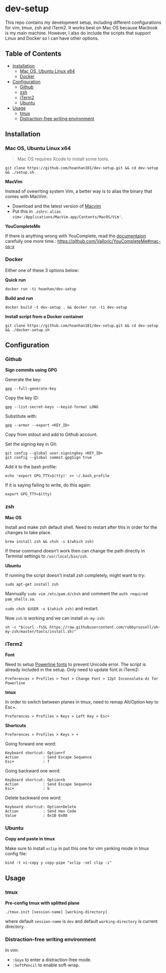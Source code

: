 # dev-setup

This repo contains my development setup, including different configurations for vim, tmux, zsh 
and iTerm2. It works best on Mac OS because Macbook is my main machine. However, I also do include 
the scripts that support Linux and Docker so I can have other options.

## Table of Contents

- [Installation](#installation)
  - [Mac OS, Ubuntu Linux x64](#mac-os-ubuntu-linux-x64)
  - [Docker](#docker)
- [Configuration](#configuration)
  - [Github](#github)
  - [zsh](#zsh)
  - [iTerm2](#iterm2)
  - [Ubuntu](#ubuntu)
- [Usage](#usage)
  - [tmux](#tmux)
  - [Distraction-free writing environment](#distraction-free-writing-environment)

## Installation 

### Mac OS, Ubuntu Linux x64

> Mac OS requires Xcode to install some tools.

```
git clone https://github.com/hoanhan101/dev-setup.git && cd dev-setup && ./setup.sh
```

**MacVim**

Instead of ovewriting system Vim, a better way is to alias the binary that
comes with MacVim.
- Download and the latest version of [Macvim](https://github.com/macvim-dev/macvim/releases)
- Put this in `.zshrc`: `alias vim='/Applications/MacVim.app/Contents/MacOS/Vim'`.

**YouCompleteMe**

If there is anything wrong with YouComplete, read the [documentaion
](https://github.com/Valloric/YouCompleteMe#mac-os-x) carefully
one more time.: https://github.com/Valloric/YouCompleteMe#mac-os-x

### Docker

Either one of these 3 options below:

**Quick run**

```
docker run -ti hoanhan/dev-setup
```

**Build and run**

```
docker build -t dev-setup . && docker run -ti dev-setup
```

**Install script from a Docker container**

```
git clone https://github.com/hoanhan101/dev-setup.git && cd dev-setup && ./docker-setup.sh
```

## Configuration

### Github

**Sign commits using GPG**

Generate the key:
```
gpg --full-generate-key
```

Copy the key ID:
```
gpg --list-secret-keys --keyid-format LONG
```

Substitute with:
```
gpg --armor --export <KEY_ID>
```

Copy from stdout and add to Github account.

Set the signing key in Git:
```
git config --global user.signingkey <KEY_ID>
git config --global commit.gpgSign true
```

Add it to the bash profile:
```
echo 'export GPG_TTY=$(tty)' >> ~/.bash_profile
```

If it is saying failing to write, do this again:
```
export GPG_TTY=$(tty)
```

### zsh

**Mac OS**

Install and make zsh default shell. Need to restart after this in order for the changes to take place.

```
brew install zsh && chsh -s $(which zsh)
```

If these command doesn't work then can change the path directly in Terminal settings to `/usr/local/bin/zsh`.

**Ubuntu**

If running the script doesn't install zsh completely, might want to try:

```
sudo apt-get install zsh
```

Mannually `sudo vim /etc/pam.d/chsh` and comment the `auth required pam_shells.so`.

`sudo chsh $USER -s $(which zsh)` and restart.

Now `zsh` is working and we can install `oh-my-zsh`:

```
sh -c "$(curl -fsSL https://raw.githubusercontent.com/robbyrussell/oh-my-zsh/master/tools/install.sh)"
```

### iTerm2

**Font**

Need to setup [Powerline fonts](https://github.com/powerline/fonts) to prevent Unicode error.
The script is already included in the setup. Only need to update font in iTerm2:

```
Preferences > Profiles > Text > Change Font > 12pt Inconsolata-dz for Powerline
```

**tmux**

In order to switch between planes in tmux, need to remap Alt/Option key to Esc+.

```
Preferences > Profiles > Keys > Left Key > Esc+
```

**Shortcuts**

```
Preferences > Profiles > Keys > +
```

Going forward one word:

```
Keyboard shortcut: Option+f
Action           : Send Escape Sequence
Esc+             : f
```

Going backward one word:

```
Keyboard shortcut: Option+b
Action           : Send Escape Sequence
Esc+             : b
```

Delete backward one word:

```
Keyboard shortcut: Option+Delete
Action           : Send Hex Code 
Value            : 0x1B 0x08
```

### Ubuntu

**Copy and paste in tmux**

Make sure to install `xclip` in put this one for vim yanking mode in tmux config
file:

```
bind -t vi-copy y copy-pipe "xclip -sel clip -i"
```

## Usage

### tmux

**Pre-config tmux with splitted plane**

```
./tmux.init [session-name] [working-directory]
```
where default `session-name` is `dev` and default `working-directory` is current directory.

### Distraction-free writing environment

In vim:
- `:Goyo` to enter a distraction-free mode.
- `:SoftPencil` to enable soft-wrap.
